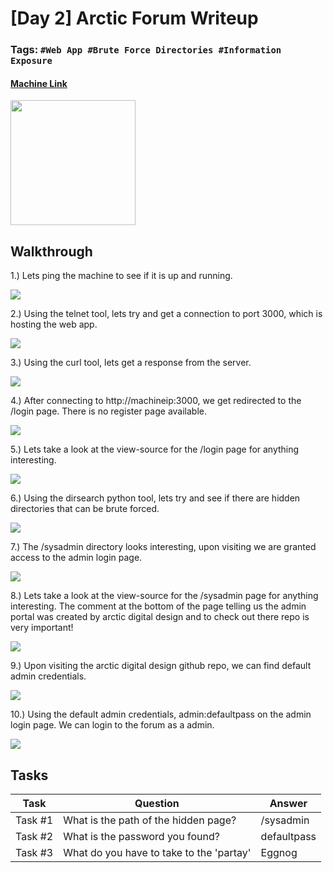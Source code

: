 # [Day 2] Arctic Forum Writeup
### Tags: `#Web App #Brute Force Directories #Information Exposure`
#### [Machine Link](https://tryhackme.com/room/25daysofchristmas)

<img src='imgs/advent2019day2.png' width='200' align='center'>

## Walkthrough

1.) Lets ping the machine to see if it is up and running.

![](imgs/ping.png)

2.) Using the telnet tool, lets try and get a connection to port 3000, which is hosting the web app.

![](imgs/telnet.png)

3.) Using the curl tool, lets get a response from the server.

![](imgs/curl.png)

4.) After connecting to http://machineip:3000, we get redirected to the /login page. There is no register page available.

![](imgs/home.png)

5.) Lets take a look at the view-source for the /login page for anything interesting.

![](imgs/homesource.png)

6.) Using the dirsearch python tool, lets try and see if there are hidden directories that can be brute forced.

![](imgs/dirsearch.png)

7.) The /sysadmin directory looks interesting, upon visiting we are granted access to the admin login page.

![](imgs/admin.png)

8.) Lets take a look at the view-source for the /sysadmin page for anything interesting. The comment at the bottom of the page telling us the admin portal was created by arctic digital design and to check out there repo is very important!

![](imgs/adminsource.png)

9.) Upon visiting the arctic digital design github repo, we can find default admin credentials.

![](imgs/github.png)

10.) Using the default admin credentials, admin:defaultpass on the admin login page. We can login to the forum as a admin.

![](imgs/adminhome.png)


## Tasks
| Task | Question | Answer |
| --- | --- | --- |
| Task #1 | What is the path of the hidden page? | /sysadmin |
| Task #2 | What is the password you found? | defaultpass |
| Task #3 | What do you have to take to the 'partay' | Eggnog |

